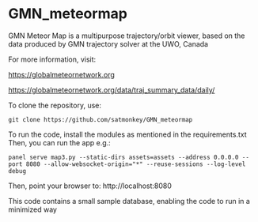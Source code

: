# GMN_meteormap
GMN Meteor Map is a multipurpose trajectory/orbit viewer, based on the data produced by GMN trajectory solver at the UWO, Canada

For more information, visit:

https://globalmeteornetwork.org

https://globalmeteornetwork.org/data/traj_summary_data/daily/

To clone the repository, use:

`git clone https://github.com/satmonkey/GMN_meteormap`

To run the code, install the modules as mentioned in the requirements.txt
Then, you can run the app e.g.:

`panel serve map3.py --static-dirs assets=assets --address 0.0.0.0 --port 8080 --allow-websocket-origin="*" --reuse-sessions --log-level debug`

Then, point your browser to: http://localhost:8080

This code contains a small sample database, enabling the code to run in a minimized way
